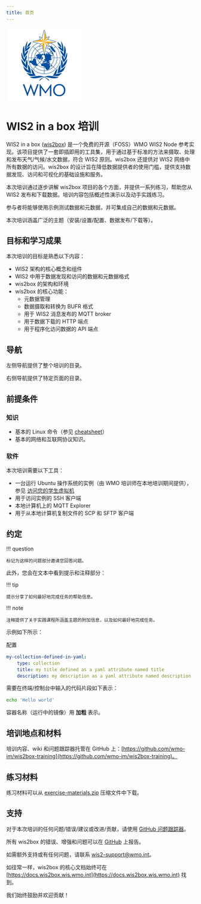 ```yaml
---
title: 首页
---
```


<img alt="WMO logo" src="/assets/img/wmo-logo.png" width="200">

# WIS2 in a box 培训

WIS2 in a box ([wis2box](https://docs.wis2box.wis.wmo.int)) 是一个免费的开源（FOSS）WMO WIS2 Node 参考实现。该项目提供了一套即插即用的工具集，用于通过基于标准的方法来摄取、处理和发布天气/气候/水文数据，符合 WIS2 原则。wis2box 还提供对 WIS2 网络中所有数据的访问。wis2box 的设计旨在降低数据提供者的使用门槛，提供支持数据发现、访问和可视化的基础设施和服务。

本次培训通过逐步讲解 wis2box 项目的各个方面，并提供一系列练习，帮助您从 WIS2 发布和下载数据。培训内容包括概述性演示以及动手实践练习。

参与者将能够使用示例测试数据和元数据，并可集成自己的数据和元数据。

本次培训涵盖广泛的主题（安装/设置/配置、数据发布/下载等）。

## 目标和学习成果

本次培训的目标是熟悉以下内容：

- WIS2 架构的核心概念和组件
- WIS2 中用于数据发现和访问的数据和元数据格式
- wis2box 的架构和环境
- wis2box 的核心功能：
    - 元数据管理
    - 数据摄取和转换为 BUFR 格式
    - 用于 WIS2 消息发布的 MQTT broker
    - 用于数据下载的 HTTP 端点
    - 用于程序化访问数据的 API 端点

## 导航

左侧导航提供了整个培训的目录。

右侧导航提供了特定页面的目录。

## 前提条件

### 知识

- 基本的 Linux 命令（参见 [cheatsheet](./cheatsheets/linux.md)）
- 基本的网络和互联网协议知识。

### 软件

本次培训需要以下工具：

- 一台运行 Ubuntu 操作系统的实例（由 WMO 培训师在本地培训期间提供），参见 [访问您的学生虚拟机](./practical-sessions/accessing-your-student-vm.md#introduction)
- 用于访问实例的 SSH 客户端
- 本地计算机上的 MQTT Explorer
- 用于从本地计算机复制文件的 SCP 和 SFTP 客户端

## 约定

!!! question

    标记为这样的问题部分邀请您回答问题。

此外，您会在文本中看到提示和注释部分：

!!! tip

    提示分享了如何最好地完成任务的帮助信息。

!!! note

    注释提供了关于实践课程所涵盖主题的附加信息，以及如何最好地完成任务。

示例如下所示：

配置
``` {.yaml linenums="1"}
my-collection-defined-in-yaml:
    type: collection
    title: my title defined as a yaml attribute named title
    description: my description as a yaml attribute named description
```

需要在终端/控制台中输入的代码片段如下表示：

```bash
echo 'Hello world'
```

容器名称（运行中的镜像）用 **加粗** 表示。

## 培训地点和材料

培训内容、wiki 和问题跟踪器托管在 GitHub 上：[https://github.com/wmo-im/wis2box-training](https://github.com/wmo-im/wis2box-training)。

## 练习材料

练习材料可以从 [exercise-materials.zip](/exercise-materials.zip) 压缩文件中下载。

## 支持

对于本次培训的任何问题/错误/建议或改进/贡献，请使用 [GitHub 问题跟踪器](https://github.com/World-Meteorological-Organization/wis2box-training/issues)。

所有 wis2box 的错误、增强和问题可以在 [GitHub](https://github.com/World-Meteorological-Organization/wis2box/issues) 上报告。

如需额外支持或有任何问题，请联系 wis2-support@wmo.int。

如往常一样，wis2box 的核心文档始终可在 [https://docs.wis2box.wis.wmo.int](https://docs.wis2box.wis.wmo.int) 找到。

我们始终鼓励并欢迎贡献！